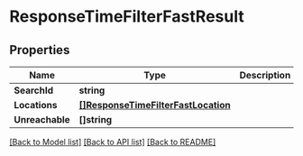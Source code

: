 # ResponseTimeFilterFastResult

## Properties
Name | Type | Description | Notes
------------ | ------------- | ------------- | -------------
**SearchId** | **string** |  | 
**Locations** | [**[]ResponseTimeFilterFastLocation**](ResponseTimeFilterFastLocation.md) |  | 
**Unreachable** | **[]string** |  | 

[[Back to Model list]](../README.md#documentation-for-models) [[Back to API list]](../README.md#documentation-for-api-endpoints) [[Back to README]](../README.md)


